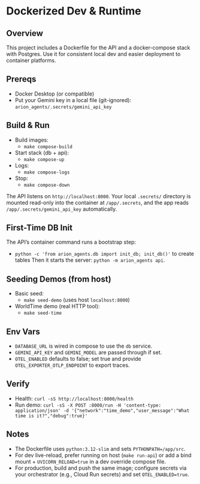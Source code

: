 # Dockerized Dev & Runtime

## Overview
This project includes a Dockerfile for the API and a docker-compose stack with Postgres. Use it for consistent local dev and easier deployment to container platforms.

## Prereqs
- Docker Desktop (or compatible)
- Put your Gemini key in a local file (git-ignored): `arion_agents/.secrets/gemini_api_key`

## Build & Run
- Build images:
  - `make compose-build`
- Start stack (db + api):
  - `make compose-up`
- Logs:
  - `make compose-logs`
- Stop:
  - `make compose-down`

The API listens on `http://localhost:8000`.
Your local `.secrets/` directory is mounted read-only into the container at `/app/.secrets`, and the app reads `/app/.secrets/gemini_api_key` automatically.

## First-Time DB Init
The API’s container command runs a bootstrap step:
- `python -c 'from arion_agents.db import init_db; init_db()'` to create tables
Then it starts the server: `python -m arion_agents api`.

## Seeding Demos (from host)
- Basic seed:
  - `make seed-demo` (uses host `localhost:8000`)
- WorldTime demo (real HTTP tool):
  - `make seed-time`

## Env Vars
- `DATABASE_URL` is wired in compose to use the `db` service.
- `GEMINI_API_KEY` and `GEMINI_MODEL` are passed through if set.
- `OTEL_ENABLED` defaults to false; set true and provide `OTEL_EXPORTER_OTLP_ENDPOINT` to export traces.

## Verify
- Health: `curl -sS http://localhost:8000/health`
- Run demo: `curl -sS -X POST :8000/run -H 'content-type: application/json' -d '{"network":"time_demo","user_message":"What time is it?","debug":true}'`

## Notes
- The Dockerfile uses `python:3.12-slim` and sets `PYTHONPATH=/app/src`.
- For dev live-reload, prefer running on host (`make run-api`) or add a bind mount + `UVICORN_RELOAD=true` in a dev override compose file.
- For production, build and push the same image; configure secrets via your orchestrator (e.g., Cloud Run secrets) and set `OTEL_ENABLED=true`.
